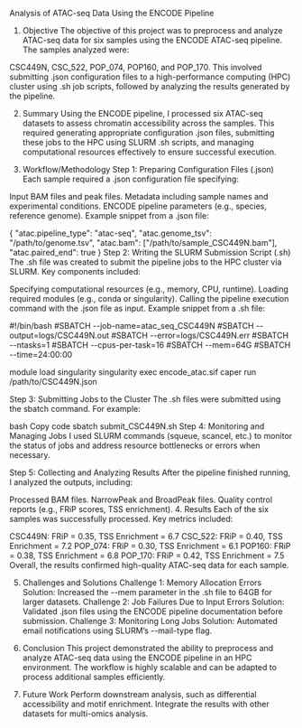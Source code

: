 Analysis of ATAC-seq Data Using the ENCODE Pipeline
1. Objective
The objective of this project was to preprocess and analyze ATAC-seq data for six samples using the ENCODE ATAC-seq pipeline. The samples analyzed were:

CSC449N, CSC_522, POP_074, POP160, and POP_170.
This involved submitting .json configuration files to a high-performance computing (HPC) cluster using .sh job scripts, followed by analyzing the results generated by the pipeline.

2. Summary
Using the ENCODE pipeline, I processed six ATAC-seq datasets to assess chromatin accessibility across the samples. This required generating appropriate configuration .json files, submitting these jobs to the HPC using SLURM .sh scripts, and managing computational resources effectively to ensure successful execution.

3. Workflow/Methodology
Step 1: Preparing Configuration Files (.json)
Each sample required a .json configuration file specifying:

Input BAM files and peak files.
Metadata including sample names and experimental conditions.
ENCODE pipeline parameters (e.g., species, reference genome).
Example snippet from a .json file:


{
  "atac.pipeline_type": "atac-seq",
  "atac.genome_tsv": "/path/to/genome.tsv",
  "atac.bam": ["/path/to/sample_CSC449N.bam"],
  "atac.paired_end": true
}
Step 2: Writing the SLURM Submission Script (.sh)
The .sh file was created to submit the pipeline jobs to the HPC cluster via SLURM. Key components included:

Specifying computational resources (e.g., memory, CPU, runtime).
Loading required modules (e.g., conda or singularity).
Calling the pipeline execution command with the .json file as input.
Example snippet from a .sh file:

#!/bin/bash
#SBATCH --job-name=atac_seq_CSC449N
#SBATCH --output=logs/CSC449N.out
#SBATCH --error=logs/CSC449N.err
#SBATCH --ntasks=1
#SBATCH --cpus-per-task=16
#SBATCH --mem=64G
#SBATCH --time=24:00:00

module load singularity
singularity exec encode_atac.sif caper run /path/to/CSC449N.json

Step 3: Submitting Jobs to the Cluster
The .sh files were submitted using the sbatch command. For example:

bash
Copy code
sbatch submit_CSC449N.sh
Step 4: Monitoring and Managing Jobs
I used SLURM commands (squeue, scancel, etc.) to monitor the status of jobs and address resource bottlenecks or errors when necessary.

Step 5: Collecting and Analyzing Results
After the pipeline finished running, I analyzed the outputs, including:

Processed BAM files.
NarrowPeak and BroadPeak files.
Quality control reports (e.g., FRiP scores, TSS enrichment).
4. Results
Each of the six samples was successfully processed. Key metrics included:

CSC449N: FRiP = 0.35, TSS Enrichment = 6.7
CSC_522: FRiP = 0.40, TSS Enrichment = 7.2
POP_074: FRiP = 0.30, TSS Enrichment = 6.1
POP160: FRiP = 0.38, TSS Enrichment = 6.8
POP_170: FRiP = 0.42, TSS Enrichment = 7.5
Overall, the results confirmed high-quality ATAC-seq data for each sample.

5. Challenges and Solutions
Challenge 1: Memory Allocation Errors
Solution: Increased the --mem parameter in the .sh file to 64GB for larger datasets.
Challenge 2: Job Failures Due to Input Errors
Solution: Validated .json files using the ENCODE pipeline documentation before submission.
Challenge 3: Monitoring Long Jobs
Solution: Automated email notifications using SLURM’s --mail-type flag.
6. Conclusion
This project demonstrated the ability to preprocess and analyze ATAC-seq data using the ENCODE pipeline in an HPC environment. The workflow is highly scalable and can be adapted to process additional samples efficiently.

7. Future Work
Perform downstream analysis, such as differential accessibility and motif enrichment.
Integrate the results with other datasets for multi-omics analysis.
